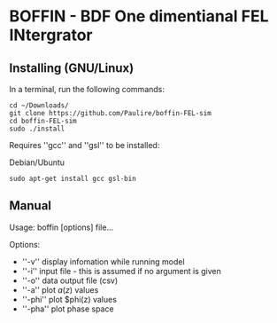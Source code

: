 # BOFFIN - BDF One dimentianal FEL INtergrator

## Installing (GNU/Linux)

In a terminal, run the following commands:

```
cd ~/Downloads/
git clone https://github.com/Paulire/boffin-FEL-sim
cd boffin-FEL-sim
sudo ./install
```
Requires ''gcc'' and ''gsl'' to be installed:

Debian/Ubuntu 
```
sudo apt-get install gcc gsl-bin
```

## Manual
 Usage: boffin [options] file...

 Options:
 * ''-v''	 display infomation while running model
 * ''-i''	 input file - this is assumed if no argument is given
 * ''-o''	 data output file (csv)
 * ''-a''  plot $a(z)$ values
 * ''-phi'' plot $phi(z) values
 * ''-pha'' plot phase space

